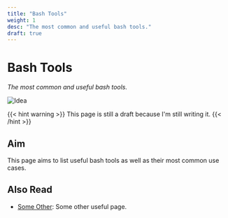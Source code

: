 ```yaml
---
title: "Bash Tools"
weight: 1
desc: "The most common and useful bash tools."
draft: true
---
```


# Bash Tools
*The most common and useful bash tools.*

![Idea](https://img.shields.io/badge/status-idea-lightgrey)

{{< hint warning >}}
This page is still a draft because I'm still writing it.
{{< /hint >}}

## Aim
This page aims to list useful bash tools as well as their most common use cases.

## Also Read
- [Some Other](/CONTRIBUTING.md): Some other useful page. 
